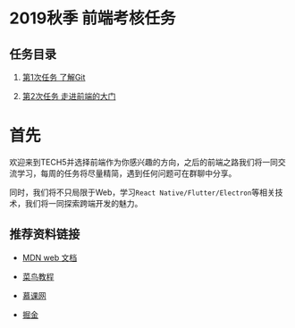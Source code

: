 # 2019秋季 前端考核任务

## 任务目录

1. [第1次任务 了解Git](./task_01/README.md)

2. [第2次任务 走进前端的大门](./task_02/README.md)

# 首先

欢迎来到TECH5并选择前端作为你感兴趣的方向，之后的前端之路我们将一同交流学习，每周的任务将尽量精简，遇到任何问题可在群聊中分享。

同时，我们将不只局限于Web，学习`React Native/Flutter/Electron`等相关技术，我们将一同探索跨端开发的魅力。

## 推荐资料链接

+ [MDN web 文档](https://developer.mozilla.org/zh-CN/)

+ [菜鸟教程](https://www.runoob.com/)

+ [慕课网](https://www.imooc.com/)

+ [掘金](https://juejin.im/)
